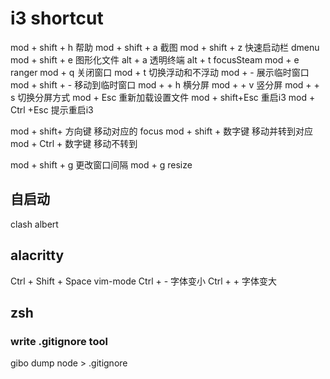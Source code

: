 # i3 shortcut
mod + shift + h 帮助
mod + shift + a 截图
mod + shift + z 快速启动栏 dmenu
mod + shift + e 图形化文件
alt +         a 透明终端
alt +         t focusSteam
mod + 		  e	ranger
mod +		  q 关闭窗口
mod + 		  t 切换浮动和不浮动
mod + 		  - 展示临时窗口
mod + shift + - 移动到临时窗口
mod + 		+ h 横分屏
mod + 		+ v 竖分屏
mod +		+ s	切换分屏方式
mod + 		Esc 重新加载设置文件
mod + shift+Esc 重启i3
mod + Ctrl +Esc 提示重启i3

mod + shift+ 方向键 移动对应的 focus
mod + shift + 数字键 移动并转到对应
mod + Ctrl +  数字键 移动不转到

mod + shift + g 更改窗口间隔
mod + g resize
## 自启动
clash
albert

## alacritty
Ctrl + Shift + Space vim-mode
Ctrl + - 字体变小
Ctrl + + 字体变大


## zsh
### write .gitignore tool
gibo dump node > .gitignore


